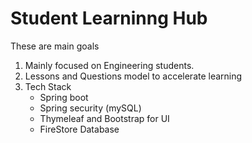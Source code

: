 # Student Learninng Hub 
These are main goals
1. Mainly focused on Engineering students.
2. Lessons and Questions model to accelerate learning
3. Tech Stack
	- Spring boot
	- Spring security (mySQL)
	- Thymeleaf and Bootstrap for UI
	- FireStore Database

